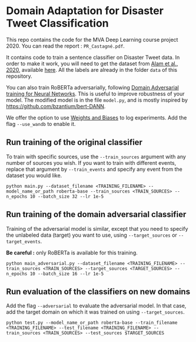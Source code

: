 # Domain Adaptation for Disaster Tweet Classification

This repo contains the code for the MVA Deep Learning course project 2020. You can read the report : `PR_Castagné.pdf`.

It contains code to train a sentence classifier on Disaster Tweet data. In order to make it work, you will need to get the dataset from [Alam et al., 2020](https://arxiv.org/abs/2004.06774), available [here](https://crisisnlp.qcri.org/crisis_datasets_benchmarks.html). All the labels are already in the folder `data` of this repository.

You can also train RoBERTa adversarially, following [Domain Adversarial training for Neural Networks](). This is useful to improve robustness of your model. The modified model is in the file `model.py`, and is mostly inspired by https://github.com/bzantium/bert-DANN.

We offer the option to use [Weights and Biases](https://wandb.ai/) to log experiments. Add the flag `--use_wandb` to enable it.

## Run training of the original classifier

To train with specific sources, use the `--train_sources` argument with any number of sources you wish. If you want to train with different events, replace that argument by `--train_events` and specify any event from the dataset you would like.

```
python main.py --dataset_filename <TRAINING_FILENAME> --model_name_or_path roberta-base --train_sources <TRAIN_SOURCES> --n_epochs 10 --batch_size 32 --lr 1e-5
```

## Run training of the domain adversarial classifier

Training of the adversarial model is similar, except that you need to specify the unlabeled data (target) you want to use, using `--target_sources` or `--target_events`.

**Be careful :** only RoBERTa is available for this training.

```
python main_adversarial.py --dataset_filename <TRAINING_FILENAME> --train_sources <TRAIN_SOURCES> --target_sources <TARGET_SOURCES> --n_epochs 10 --batch_size 16 --lr 1e-5
```

## Run evaluation of the classifiers on new domains

Add the flag `--adversarial` to evaluate the adversarial model. In that case, add the target domain on which it was trained on using `--target_sources`.
```
python test.py --model_name_or_path roberta-base --train_filename <TRAINING_FILENAME> --test_filename <TRAINING_FILENAME> --train_sources <TRAIN_SOURCES> --test_sources $TARGET_SOURCES
```
